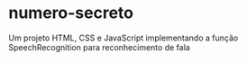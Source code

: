# numero-secreto
Um projeto HTML, CSS e JavaScript implementando a função SpeechRecognition para reconhecimento de fala
